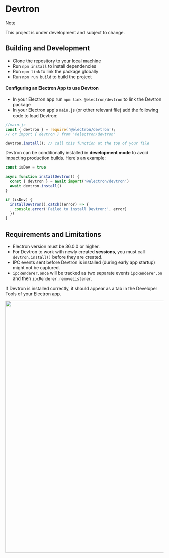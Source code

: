 # Devtron

> [!NOTE]
> This project is under development and subject to change.

## Building and Development

- Clone the repository to your local machine
- Run `npm install` to install dependencies
- Run `npm link` to link the package globally
- Run `npm run build` to build the project

#### Configuring an Electron App to use Devtron

- In your Electron app run `npm link @electron/devtron` to link the Devtron package
- In your Electron app's `main.js` (or other relevant file) add the following code to load Devtron:

```js
//main.js
const { devtron } = require('@electron/devtron');
// or import { devtron } from '@electron/devtron'

devtron.install(); // call this function at the top of your file
```

Devtron can be conditionally installed in **development mode** to avoid impacting production builds. Here's an example:

```js
const isDev = true

async function installDevtron() {
  const { devtron } = await import('@electron/devtron')
  await devtron.install()
}

if (isDev) {
  installDevtron().catch((error) => {
    console.error('Failed to install Devtron:', error)
  })
}
```

## Requirements and Limitations

- Electron version must be 36.0.0 or higher.
- For Devtron to work with newly created **sessions**, you must call `devtron.install()` before they are created.
- IPC events sent before Devtron is installed (during early app startup) might not be captured.
- `ipcRenderer.once` will be tracked as two separate events `ipcRenderer.on` and then `ipcRenderer.removeListener`.

If Devtron is installed correctly, it should appear as a tab in the Developer Tools of your Electron app.

<img src="https://github.com/user-attachments/assets/0f278b54-50fe-4116-9317-9c1525bf872b" width="800">
